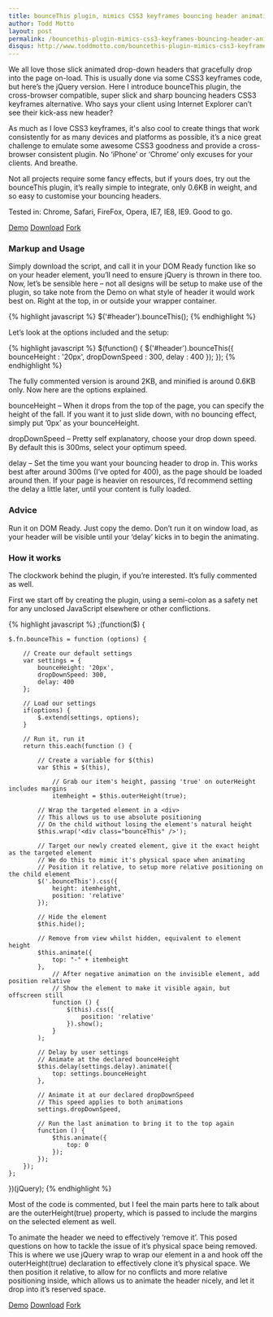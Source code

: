 ```yaml
---
title: bounceThis plugin, mimics CSS3 keyframes bouncing header animations
author: Todd Motto
layout: post
permalink: /bouncethis-plugin-mimics-css3-keyframes-bouncing-header-animations
disqus: http://www.toddmotto.com/bouncethis-plugin-mimics-css3-keyframes-bouncing-header-animations
---
```


We all love those slick animated drop-down headers that gracefully drop into the page on-load. This is usually done via some CSS3 keyframes code, but here’s the jQuery version. Here I introduce bounceThis plugin, the cross-browser compatible, super slick and sharp bouncing headers CSS3 keyframes alternative. Who says your client using Internet Explorer can’t see their kick-ass new header?

As much as I love CSS3 keyframes, it's also cool to create things that work consistently for as many devices and platforms as possible, it’s a nice great challenge to emulate some awesome CSS3 goodness and provide a cross-browser consistent plugin. No ‘iPhone’ or ‘Chrome’ only excuses for your clients. And breathe.

Not all projects require some fancy effects, but if yours does, try out the bounceThis plugin, it’s really simple to integrate, only 0.6KB in weight, and so easy to customise your bouncing headers.

Tested in: Chrome, Safari, FireFox, Opera, IE7, IE8, IE9. Good to go.

<div class="download-box">
	<a href="//www.toddmotto.com/labs/bouncethis" onclick="_gaq.push(['_trackEvent', 'Click', 'Demo bounceThis', 'bounceThis Demo']);">Demo</a>
	<a href="//www.toddmotto.com/labs/bouncethis/bouncethis.zip" onclick="_gaq.push(['_trackEvent', 'Click', 'Download bounceThis', 'bounceThis Download']);">Download</a>
	<a href="//github.com/toddmotto/bounceThis" onclick="_gaq.push(['_trackEvent', 'Click', 'Fork bounceThis', 'bounceThis Fork']);">Fork</a>
</div>

### Markup and Usage

Simply download the script, and call it in your DOM Ready function like so on your header element, you’ll need to ensure jQuery is thrown in there too. Now, let’s be sensible here – not all designs will be setup to make use of the plugin, so take note from the Demo on what style of header it would work best on. Right at the top, in or outside your wrapper container.

{% highlight javascript %}
$('#header').bounceThis();
{% endhighlight %}

Let’s look at the options included and the setup:

{% highlight javascript %}
$(function() {
	$('#header').bounceThis({
		bounceHeight  : '20px',
		dropDownSpeed : 300,
		delay         : 400
	});
});
{% endhighlight %}

The fully commented version is around 2KB, and minified is around 0.6KB only. Now here are the options explained.

bounceHeight – When it drops from the top of the page, you can specify the height of the fall. If you want it to just slide down, with no bouncing effect, simply put ’0px’ as your bounceHeight.

dropDownSpeed – Pretty self explanatory, choose your drop down speed. By default this is 300ms, select your optimum speed.

delay – Set the time you want your bouncing header to drop in. This works best after around 300ms (I’ve opted for 400), as the page should be loaded around then. If your page is heavier on resources, I’d recommend setting the delay a little later, until your content is fully loaded.

### Advice

Run it on DOM Ready. Just copy the demo. Don’t run it on window load, as your header will be visible until your ‘delay’ kicks in to begin the animating.

### How it works

The clockwork behind the plugin, if you’re interested. It’s fully commented as well.

First we start off by creating the plugin, using a semi-colon as a safety net for any unclosed JavaScript elsewhere or other conflictions.

{% highlight javascript %}
;(function($) {
		
	$.fn.bounceThis = function (options) {
		
		// Create our default settings
		var settings = {
			bounceHeight: '20px',
			dropDownSpeed: 300,
			delay: 400
		};
		
		// Load our settings
		if(options) {
			$.extend(settings, options);
		}
		
		// Run it, run it
		return this.each(function () {
		
			// Create a variable for $(this)
			var $this = $(this),
			
				// Grab our item's height, passing 'true' on outerHeight includes margins
				itemheight = $this.outerHeight(true);
				
			// Wrap the targeted element in a <div>
			// This allows us to use absolute positioning
			// On the child without losing the element's natural height
			$this.wrap('<div class="bounceThis" />');
			
			// Target our newly created element, give it the exact height as the targeted element
			// We do this to mimic it's physical space when animating
			// Position it relative, to setup more relative positioning on the child element
			$('.bounceThis').css({
				height: itemheight,
				position: 'relative'
			});
			
			// Hide the element
			$this.hide();
			
			// Remove from view whilst hidden, equivalent to element height
			$this.animate({
				top: "-" + itemheight
			},
				// After negative animation on the invisible element, add position relative
				// Show the element to make it visible again, but offscreen still
				function () {
					$(this).css({
						position: 'relative'
					}).show();
				}
			);
			
			// Delay by user settings
			// Animate at the declared bounceHeight
			$this.delay(settings.delay).animate({
				top: settings.bounceHeight
			},
			
			// Animate it at our declared dropDownSpeed
			// This speed applies to both animations
			settings.dropDownSpeed,

			// Run the last animation to bring it to the top again
			function () {
				$this.animate({
					top: 0
				});
			});
		});
	};
})(jQuery);
{% endhighlight %} 

Most of the code is commented, but I feel the main parts here to talk about are the outerHeight(true) property, which is passed to include the margins on the selected element as well.

To animate the header we need to effectively &#8216;remove it&#8217;. This posed questions on how to tackle the issue of it&#8217;s physical space being removed. This is where we use jQuery wrap to wrap our element in a  and hook off the outerHeight(true) declaration to effectively clone it&#8217;s physical space. We then position it relative, to allow for no conflicts and more relative positioning inside, which allows us to animate the header nicely, and let it drop into it&#8217;s reserved space.
    
<div class="download-box">
	<a href="//www.toddmotto.com/labs/bouncethis" onclick="_gaq.push(['_trackEvent', 'Click', 'Demo bounceThis', 'bounceThis Demo']);">Demo</a>
	<a href="//www.toddmotto.com/labs/bouncethis/bouncethis.zip" onclick="_gaq.push(['_trackEvent', 'Click', 'Download bounceThis', 'bounceThis Download']);">Download</a>
	<a href="//github.com/toddmotto/bounceThis" onclick="_gaq.push(['_trackEvent', 'Click', 'Fork bounceThis', 'bounceThis Fork']);">Fork</a>
</div>

